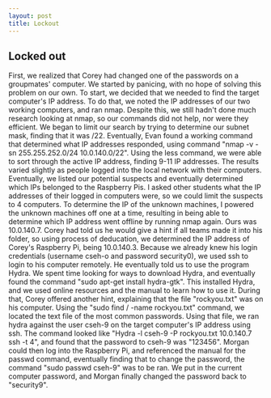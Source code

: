 ```yaml
---
layout: post
title: Lockout
---
```

## Locked out

First, we realized that Corey had changed one of the passwords on a groupmates' computer. We started by panicing, with no hope of solving this problem on our own. To start, we decided that we needed to find the target computer's IP address. To do that, we noted the IP addresses of our two working computers, and ran nmap. Despite this, we still hadn't done much research looking at nmap, so our commands did not help, nor were they efficient. We began to limit our search by trying to determine our subnet mask, finding that it was /22. 
Eventually, Evan found a working command that determined what IP addresses responded, using command "nmap -v -sn 255.255.252.0/24 10.0.140.0/22". Using the less command, we were able to sort through the active IP address, finding 9-11 IP addresses. The results varied slightly as people logged into the local network with their computers. Eventually, we listed our potential suspects and eventually determined which IPs belonged to the Raspberry Pis. I asked other students what the IP addresses of their logged in computers were, so we could limit the suspects to 4 computers. To determine the IP of the unknown machines, I powered the unknown machines off one at a time, resulting in being able to determine which IP address went offline by running nmap again. Ours was 10.0.140.7.
Corey had told us he would give a hint if all teams made it into his folder, so using process of deducation, we determined the IP address of Corey's Raspberry Pi, being 10.0.140.3. Because we already knew his login credentials (username cseh-o and password security0), we used ssh to login to his computer remotely. He eventually told us to use the program Hydra.
We spent time looking for ways to download Hydra, and eventually found the command "sudo apt-get install hydra-gtk". This installed Hydra, and we used online resources and the manual to learn how to use it. During that, Corey offered another hint, explaining that the file "rockyou.txt" was on his computer. Using the "sudo find / -name rockyou.txt" command, we located the text file of the most common passwords. Using that file, we ran hydra against the user cseh-9 on the target computer's IP address using ssh. The command looked like "Hydra -l cseh-9 -P rockyou.txt 10.0.140.7 ssh -t 4", and found that the password to cseh-9 was "123456". Morgan could then log into the Raspberry Pi, and referenced the manual for the passwd command, eventually finding that to change the password, the command "sudo passwd cseh-9" was to be ran. We put in the current computer password, and Morgan finally changed the password back to "security9".
